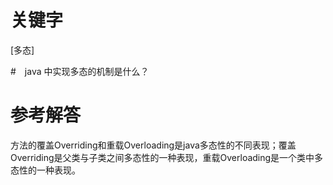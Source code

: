 # 关键字
[多态]

#　java 中实现多态的机制是什么？

# 参考解答

方法的覆盖Overriding和重载Overloading是java多态性的不同表现；覆盖
Overriding是父类与子类之间多态性的一种表现，重载Overloading是一个类中多
态性的一种表现。